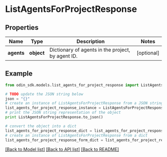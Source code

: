 # ListAgentsForProjectResponse


## Properties

Name | Type | Description | Notes
------------ | ------------- | ------------- | -------------
**agents** | **object** | Dictionary of agents in the project, by agent ID. | [optional] 

## Example

```python
from odin_sdk.models.list_agents_for_project_response import ListAgentsForProjectResponse

# TODO update the JSON string below
json = "{}"
# create an instance of ListAgentsForProjectResponse from a JSON string
list_agents_for_project_response_instance = ListAgentsForProjectResponse.from_json(json)
# print the JSON string representation of the object
print ListAgentsForProjectResponse.to_json()

# convert the object into a dict
list_agents_for_project_response_dict = list_agents_for_project_response_instance.to_dict()
# create an instance of ListAgentsForProjectResponse from a dict
list_agents_for_project_response_form_dict = list_agents_for_project_response.from_dict(list_agents_for_project_response_dict)
```
[[Back to Model list]](../README.md#documentation-for-models) [[Back to API list]](../README.md#documentation-for-api-endpoints) [[Back to README]](../README.md)


